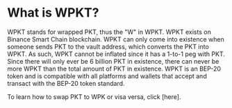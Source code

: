 # What is WPKT?
WPKT stands for wrapped PKT, thus the "W" in WPKT. WPKT exists on Binance Smart Chain blockchain. WPKT can only come into existence when someone sends PKT to the vault address, which converts the PKT into WPKT. As such, WPKT cannot be inflated since it has a 1-to-1 peg with PKT. Since there will only ever be 6 billion PKT in existence, there can never be more WPKT than the total amount of PKT in existence. WPKT is an BEP-20 token and is compatible with all platforms and wallets that accept and transact with the BEP-20 token standard.

To learn how to swap PKT to WPK or visa versa, click [here].


